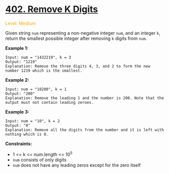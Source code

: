 # [402. Remove K Digits](https://leetcode.cn/problems/remove-k-digits)

<span style="color:orange">Level: Medium</span>

Given string `num` representing a non-negative integer `num`, and an integer `k`, 
return the smallest possible integer after removing `k` digits from `num`.

**Example 1:**
```
Input: num = "1432219", k = 3
Output: "1219"
Explanation: Remove the three digits 4, 3, and 2 to form the new number 1219 which is the smallest.
```

**Example 2:**
```
Input: num = "10200", k = 1
Output: "200"
Explanation: Remove the leading 1 and the number is 200. Note that the output must not contain leading zeroes.
```

**Example 3:**
```
Input: num = "10", k = 2
Output: "0"
Explanation: Remove all the digits from the number and it is left with nothing which is 0.
```

**Constraints:**

* 1 <= k <= num.length <= 10<sup>5</sup>
* `num` consists of only digits
* `num` does not have any leading zeros except for the zero itself
